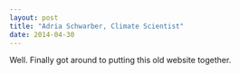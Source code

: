 ```yaml
---
layout: post
title: "Adria Schwarber, Climate Scientist"
date: 2014-04-30
---
```


Well. Finally got around to putting this old website together.